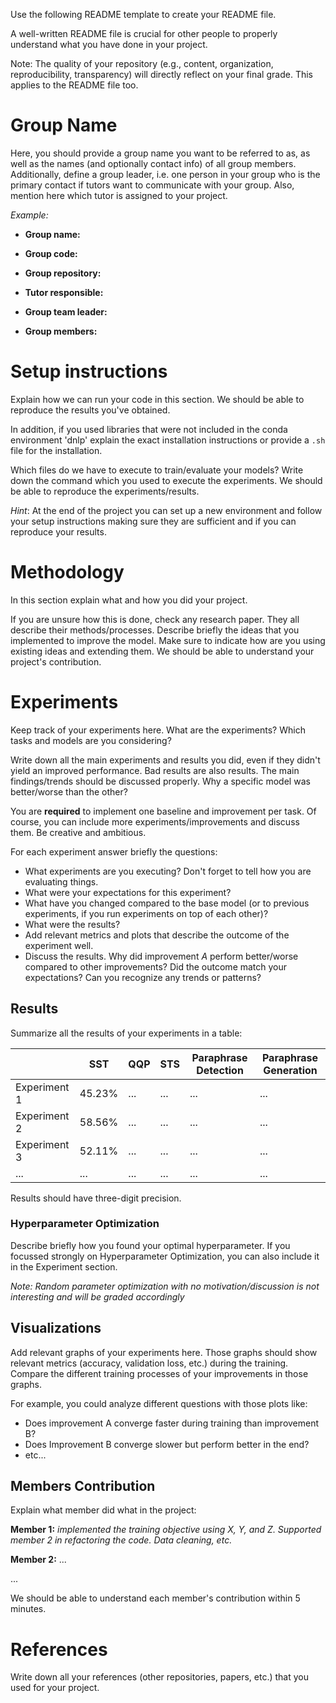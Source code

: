 Use the following README template to create your README file. 

A well-written README file is crucial for other people to properly understand what you have done in your project.

Note:  The quality of your repository (e.g., content, organization, reproducibility, transparency) will directly reflect on your final grade. This applies to the README file too. 

# Group Name

Here, you should provide a group name you want to be referred to as, as well as the names (and optionally contact info) of all group members. Additionally, define a group leader, i.e. one person in your group who is the primary contact if tutors want to communicate with your group. Also, mention here which tutor is assigned to your project.

_Example:_

-   **Group name:**
    
-   **Group code:**
    
-   **Group repository:**
    
-   **Tutor responsible:**
    
-   **Group team leader:**
    
-   **Group members:**

  
# Setup instructions 
Explain how we can run your code in this section. We should be able to reproduce the results you've obtained. 

In addition, if you used libraries that were not included in the conda environment 'dnlp' explain the exact installation instructions or provide a ```.sh``` file for the installation.

Which files do we have to execute to train/evaluate your models? Write down the command which you used to execute the experiments. We should be able to reproduce the experiments/results.

_Hint_: At the end of the project you can set up a new environment and follow your setup instructions making sure they are sufficient and if you can reproduce your results. 

# Methodology
In this section explain what and how you did your project. 

If you are unsure how this is done, check any research paper. They all describe their methods/processes. Describe briefly the ideas that you implemented to improve the model. Make sure to indicate how are you using existing ideas and extending them. We should be able to understand your project's contribution.

# Experiments
Keep track of your experiments here. What are the experiments? Which tasks and models are you considering?

Write down all the main experiments and results you did, even if they didn't yield an improved performance. Bad results are also results. The main findings/trends should be discussed properly. Why a specific model was better/worse than the other?

You are **required** to implement one baseline and improvement per task. Of course, you can include more experiments/improvements and discuss them. Be creative and ambitious.

For each experiment answer briefly the questions:

- What experiments are you executing? Don't forget to tell how you are evaluating things.
- What were your expectations for this experiment?
- What have you changed compared to the base model (or to previous experiments, if you run experiments on top of each other)?
- What were the results?
- Add relevant metrics and plots that describe the outcome of the experiment well. 
- Discuss the results. Why did improvement _A_ perform better/worse compared to other improvements? Did the outcome match your expectations? Can you recognize any trends or patterns?

## Results 
Summarize all the results of your experiments in a table:

|                |SST               |QQP            |STS                        | Paraphrase Detection | Paraphrase Generation
|----------------|-----------|------- |---------|----|-----------------------------|
|Experiment 1 |45.23%           |...            | ...|...|...
|Experiment 2          |58.56%            |...           |...|...|...
|Experiment 3        |52.11%|...|...|...|...
|...        |...|...|...|...|...

Results should have three-digit precision.

### Hyperparameter Optimization 
Describe briefly how you found your optimal hyperparameter. If you focussed strongly on Hyperparameter Optimization, you can also include it in the Experiment section. 

_Note: Random parameter optimization with no motivation/discussion is not interesting and will be graded accordingly_

## Visualizations 
Add relevant graphs of your experiments here. Those graphs should show relevant metrics (accuracy, validation loss, etc.) during the training. Compare the  different training processes of your improvements in those graphs. 

For example, you could analyze different questions with those plots like: 
- Does improvement A converge faster during training than improvement B? 
- Does Improvement B converge slower but perform better in the end? 
- etc...

## Members Contribution 
Explain what member did what in the project:

**Member 1:** _implemented the training objective using X, Y, and Z. Supported member 2 in refactoring the code. Data cleaning, etc._

**Member 2:** ...

...

We should be able to understand each member's contribution within 5 minutes. 

# References 
Write down all your references (other repositories, papers, etc.) that you used for your project.
